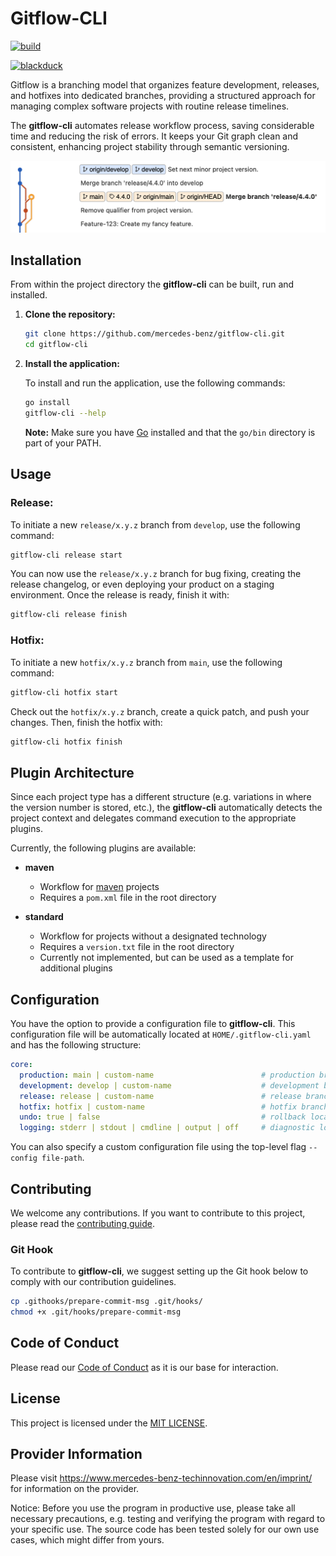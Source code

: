 # Gitflow-CLI

[![build](https://github.com/mercedes-benz/gitflow-cli/actions/workflows/build.yml/badge.svg)](https://github.com/mercedes-benz/gitflow-cli/actions/workflows/build.yml)

[![blackduck](https://github.com/mercedes-benz/gitflow-cli/actions/workflows/blackduck.yml/badge.svg)](https://github.com/mercedes-benz/gitflow-cli/actions/workflows/blackduck.yml)

Gitflow is a branching model that organizes feature development, releases, and hotfixes into dedicated branches, 
providing a structured approach for managing complex software projects with routine release timelines.

The **gitflow-cli** automates release workflow process, saving considerable time and reducing the risk of errors. 
It keeps your Git graph clean and consistent, enhancing project stability through semantic versioning.

<img src=".github/assets/gitflow-cli-demo.png" alt="gitflow-cli-demo" width="700" />

## Installation

From within the project directory the **gitflow-cli** can be built, run and installed.

1. **Clone the repository:**

    ```bash
    git clone https://github.com/mercedes-benz/gitflow-cli.git
    cd gitflow-cli
    ```

2. **Install the application:**

   To install and run the application, use the following commands:

   ```bash
   go install
   gitflow-cli --help
   ```

   **Note:** Make sure you have [Go](https://go.dev/doc/install) installed and that the `go/bin` directory is part of your PATH.

## Usage

### Release:

To initiate a new `release/x.y.z` branch from `develop`, use the following command:

   ```bash
   gitflow-cli release start
   ```

You can now use the `release/x.y.z` branch for bug fixing, creating the release changelog, 
or even deploying your product on a staging environment. Once the release is ready, finish it with:

   ```bash
   gitflow-cli release finish
   ```

### Hotfix:

To initiate a new `hotfix/x.y.z` branch from `main`, use the following command:

   ```bash
   gitflow-cli hotfix start
   ```

Check out the `hotfix/x.y.z` branch, create a quick patch, and push your changes. Then, finish the hotfix with:

   ```bash
   gitflow-cli hotfix finish
   ```

## Plugin Architecture

Since each project type has a different structure (e.g. variations in where the version number is stored, etc.), 
the **gitflow-cli** automatically detects the project context and delegates command execution to the appropriate plugins. 

Currently, the following plugins are available:

* **maven**
    * Workflow for [maven](https://maven.apache.org) projects
    * Requires a `pom.xml` file in the root directory

* **standard**
    * Workflow for projects without a designated technology
    * Requires a `version.txt` file in the root directory
    * Currently not implemented, but can be used as a template for additional plugins

## Configuration

   You have the option to provide a configuration file to **gitflow-cli**.
   This configuration file will be automatically located at `HOME/.gitflow-cli.yaml` and has the following structure:

   ```yaml
   core:
     production: main | custom-name                        # production branch name
     development: develop | custom-name                    # development branch name
     release: release | custom-name                        # release branch prefix
     hotfix: hotfix | custom-name                          # hotfix branch prefix
     undo: true | false                                    # rollback local changes in case of an error, default = false
     logging: stderr | stdout | cmdline | output | off     # diagnostic logging for the Gitflow workflow, default = stdout | cmdline | output
   ```

   You can also specify a custom configuration file using the top-level flag `--config file-path`.

## Contributing

We welcome any contributions.
If you want to contribute to this project, please read the [contributing guide](CONTRIBUTING.md).

### Git Hook

To contribute to **gitflow-cli**, we suggest setting up the Git hook below to comply with our contribution guidelines.

   ```bash
   cp .githooks/prepare-commit-msg .git/hooks/
   chmod +x .git/hooks/prepare-commit-msg
   ```

## Code of Conduct

Please read our [Code of Conduct](CODE_OF_CONDUCT.md) as it is our base for interaction.

## License

This project is licensed under the [MIT LICENSE](LICENSE).

## Provider Information

Please visit <https://www.mercedes-benz-techinnovation.com/en/imprint/> for information on the provider.

Notice: Before you use the program in productive use, please take all necessary precautions,
e.g. testing and verifying the program with regard to your specific use.
The source code has been tested solely for our own use cases, which might differ from yours. 
